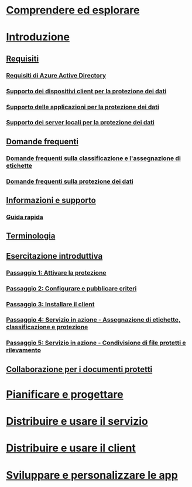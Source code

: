 # [Comprendere ed esplorare](/information-protection/understand-explore/what-is-information-protection)
# [Introduzione](requirements-azure-rms.md)
## [Requisiti](requirements.md)
### [Requisiti di Azure Active Directory](requirements-azure-ad.md)
### [Supporto dei dispositivi client per la protezione dei dati](requirements-client-devices.md)
### [Supporto delle applicazioni per la protezione dei dati](requirements-applications.md)
### [Supporto dei server locali per la protezione dei dati](requirements-servers.md)
## [Domande frequenti](faqs.md)
### [Domande frequenti sulla classificazione e l'assegnazione di etichette](faqs-infoprotect.md)
### [Domande frequenti sulla protezione dei dati](faqs-rms.md)
## [Informazioni e supporto](information-support.md)
### [Guida rapida](help-bot.md)
## [Terminologia](terminology.md)
## [Esercitazione introduttiva](infoprotect-quick-start-tutorial.md)
### [Passaggio 1: Attivare la protezione](infoprotect-tutorial-step1.md)
### [Passaggio 2: Configurare e pubblicare criteri](infoprotect-tutorial-step2.md)
### [Passaggio 3: Installare il client](infoprotect-tutorial-step3.md)
### [Passaggio 4: Servizio in azione - Assegnazione di etichette, classificazione e protezione](infoprotect-tutorial-step4.md)
### [Passaggio 5: Servizio in azione - Condivisione di file protetti e rilevamento](infoprotect-tutorial-step5.md)
## [Collaborazione per i documenti protetti](secure-collaboration-documents.md)
# [Pianificare e progettare](/information-protection/plan-design/deployment-roadmap)
# [Distribuire e usare il servizio](/information-protection/deploy-use/activate-service)
# [Distribuire e usare il client](/information-protection/rms-client/use-client)
# [Sviluppare e personalizzare le app](/information-protection/develop/developers-guide)

